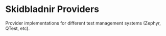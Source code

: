 # Skidbladnir Providers

Provider implementations for different test management systems (Zephyr, QTest, etc).